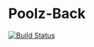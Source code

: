 # Poolz-Back
[![Build Status](https://travis-ci.com/The-Poolz/Poolz-Back.svg?token=xusbS8YxMuyCLykrBixj&branch=master)](https://travis-ci.com/The-Poolz/Poolz-Back)
